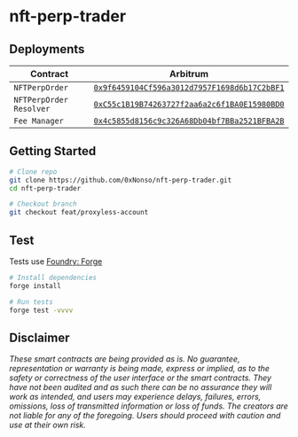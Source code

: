 # nft-perp-trader


## Deployments

| Contract      |    Arbitrum                                                                                                                 |                                                              
|---------------|-------------------------------------------------------------------------------------------------------------------------|
| `NFTPerpOrder` | [`0x9f6459104Cf596a3012d7957F1698d6b17C2bBF1`](https://arbiscan.io/address/0x9f6459104Cf596a3012d7957F1698d6b17C2bBF1)
| `NFTPerpOrder Resolver`       | [`0xC55c1B19B74263727f2aa6a2c6f1BA0E15980BD0`](https://arbiscan.io/address/0xC55c1B19B74263727f2aa6a2c6f1BA0E15980BD0)
| `Fee Manager`         | [`0x4c5855d8156c9c326A68Db04bf7BBa2521BFBA2B`](https://arbiscan.io/address/0x4c5855d8156c9c326A68Db04bf7BBa2521BFBA2B) 

## Getting  Started 
```bash
# Clone repo
git clone https://github.com/0xNonso/nft-perp-trader.git
cd nft-perp-trader

# Checkout branch
git checkout feat/proxyless-account
```

## Test
Tests use [Foundry: Forge](https://github.com/gakonst/foundry)
```bash
# Install dependencies
forge install

# Run tests
forge test -vvvv
```

## Disclaimer

_These smart contracts are being provided as is. No guarantee, representation or warranty is being made, express or implied, as to the safety or correctness of the user interface or the smart contracts. They have not been audited and as such there can be no assurance they will work as intended, and users may experience delays, failures, errors, omissions, loss of transmitted information or loss of funds. The creators are not liable for any of the foregoing. Users should proceed with caution and use at their own risk._
